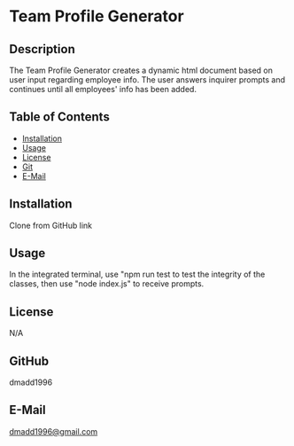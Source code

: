 # Team Profile Generator
  
## Description

The Team Profile Generator creates a dynamic html document based on user input regarding employee info. The user answers inquirer prompts and continues until all employees' info has been added.

## Table of Contents

* [Installation](#installation)
* [Usage](#usage)
* [License](#license)
* [Git](#git)
* [E-Mail](#email)

## Installation

Clone from GitHub link

## Usage

In the integrated terminal, use "npm run test to test the integrity of the classes, then use "node index.js" to receive prompts.

## License

N/A

## GitHub

dmadd1996

## E-Mail

dmadd1996@gmail.com
